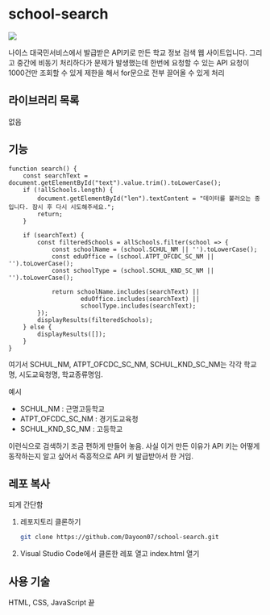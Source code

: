 # school-search

![](https://dayoon07.github.io/school-search/img/cap.png)

나이스 대국민서비스에서 발급받은 API키로 만든 학교 정보 검색 웹 사이트입니다.
그리고 중간에 비동기 처리하다가 문제가 발생했는데 한번에 요청할 수 있는 API 요청이 
1000건만 조회할 수 있게 제한을 해서 for문으로 전부 끌어올 수 있게 처리

## 라이브러리 목록
없음

## 기능
```
function search() {
    const searchText = document.getElementById("text").value.trim().toLowerCase();
    if (!allSchools.length) {
        document.getElementById("len").textContent = "데이터를 불러오는 중입니다. 잠시 후 다시 시도해주세요.";
        return;
    }
    
    if (searchText) {
        const filteredSchools = allSchools.filter(school => {
            const schoolName = (school.SCHUL_NM || '').toLowerCase();
            const eduOffice = (school.ATPT_OFCDC_SC_NM || '').toLowerCase();
            const schoolType = (school.SCHUL_KND_SC_NM || '').toLowerCase();

            return schoolName.includes(searchText) ||
                    eduOffice.includes(searchText) ||
                    schoolType.includes(searchText);
        });
        displayResults(filteredSchools);
    } else {
        displayResults([]);
    }
}
```
여기서 SCHUL_NM, ATPT_OFCDC_SC_NM, SCHUL_KND_SC_NM는 각각 학교명, 시도교육청명, 학교종류명임. <br />

예시 <br />
- SCHUL_NM : 근명고등학교 <br />
- ATPT_OFCDC_SC_NM : 경기도교육청 <br />
- SCHUL_KND_SC_NM : 고등학교

이런식으로 검색하기 조금 편하게 만들어 놓음. 사실 이거 만든 이유가 API 키는 어떻게 동작하는지 알고 싶어서 즉흥적으로 API 키 발급받아서 한 거임.

## 레포 복사
되게 간단함
1. 레포지토리 클론하기
    ```bash
    git clone https://github.com/Dayoon07/school-search.git
    ```
2. Visual Studio Code에서 클론한 레포 열고 index.html 열기

## 사용 기술
HTML, CSS, JavaScript 끝